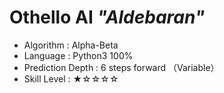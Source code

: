 # Othello AI  _"Aldebaran"_
- Algorithm : Alpha-Beta
- Language : Python3 100%
- Prediction Depth : 6 steps forward （Variable）
- Skill Level : ★☆☆☆☆
